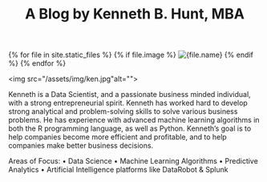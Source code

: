 ﻿---
layout: default
title:  "A Blog by Kenneth B. Hunt, MBA"
---
{% for file in site.static_files %}
  {% if file.image %}
    <img src="{{file.path}}" alt="{file.name}">
  {% endif %}
{% endfor %}


<img src="/assets/img/ken.jpg"alt="">

Kenneth is a Data Scientist, and a passionate business minded individual, with a strong entrepreneurial spirit. Kenneth has worked hard to develop strong analytical and problem-solving skills to solve various business problems. He has experience with advanced machine learning algorithms in both the R programming language, as well as Python. 
Kenneth’s goal is to help companies become more efficient and profitable, and to help companies make better business decisions.

Areas of Focus: 
• Data Science
• Machine Learning Algorithms 
• Predictive Analytics
• Artificial Intelligence platforms like DataRobot & Splunk
